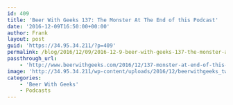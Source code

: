 ```yaml
---
id: 409
title: 'Beer With Geeks 137: The Monster At The End of this Podcast'
date: '2016-12-09T16:50:00+00:00'
author: Frank
layout: post
guid: 'https://34.95.34.211/?p=409'
permalink: /blog/2016/12/09/2016-12-9-beer-with-geeks-137-the-monster-at-the-end-of-this-podcast/
passthrough_url:
    - 'http://www.beerwithgeeks.com/2016/12/137-monster-at-end-of-this-podcast.html'
image: 'http://34.95.34.211/wp-content/uploads/2016/12/beerwithgeeks_twittercard.jpg'
categories:
    - 'Beer With Geeks'
    - Podcasts
---
```


<div class="
          image-block-outer-wrapper
          layout-caption-hidden
          design-layout-inline
          
          
          
        " data-test="image-block-inline-outer-wrapper"><figure class="
              sqs-block-image-figure
              intrinsic
            " style="max-width:250px;"><div class="image-block-wrapper" data-animation-override="" data-animation-role="image"><div class="sqs-image-shape-container-element
              
          
        
              has-aspect-ratio
            " style="
                position: relative;
                
                  padding-bottom:100%;
                
                overflow: hidden;
              "><noscript>![](https://images.squarespace-cdn.com/content/v1/5070e334e4b00907bc18faef/1481388847720-JME0RQ1CRZVDUIVPXIY4/image-asset.jpeg)</noscript>![](https://images.squarespace-cdn.com/content/v1/5070e334e4b00907bc18faef/1481388847720-JME0RQ1CRZVDUIVPXIY4/image-asset.jpeg)</div></div></figure></div>[This week on Beer With Geeks](http://www.beerwithgeeks.com/2016/12/137-monster-at-end-of-this-podcast.html), Tim and Frank throw it back to the 90s, when PBS was a staple of kids’ TV. From Mister Rogers to Bill Nye the Science Guy, this is a trip in the wayback machine. Cheers!

<div class="sqs-audio-embed" data-author="Thought Bubble Audio" data-color-theme="dark" data-design-style="minimal" data-duration-in-ms="" data-mime-type="audio/mpeg" data-show-download="true" data-title="Beer With Geeks 137: The Monster At The End of this Podcast" data-url="http://www.podtrac.com/pts/redirect.mp3/archive.org/download/BWG137/BWG137.mp3"></div>
